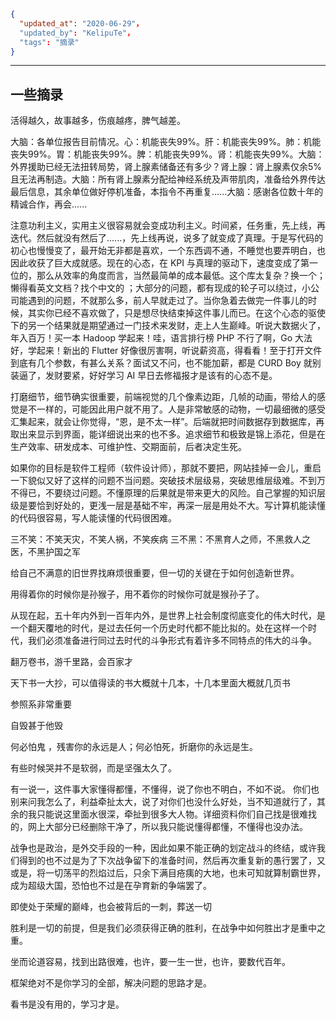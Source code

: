 ```json
{
  "updated_at": "2020-06-29"，
  "updated_by": "KelipuTe"，
  "tags": "摘录"
}
```

---

## 一些摘录

活得越久，故事越多，伤痕越疼，脾气越差。

大脑：各单位报告目前情况。心：机能丧失99%。肝：机能丧失99%。肺：机能丧失99%。胃：机能丧失99%。脾：机能丧失99%。肾：机能丧失99%。大脑：外界援助已经无法扭转局势，肾上腺素储备还有多少？肾上腺：肾上腺素仅余5%且无法再制造。大脑：所有肾上腺素分配给神经系统及声带肌肉，准备给外界传达最后信息，其余单位做好停机准备，本指令不再重复......大脑：感谢各位数十年的精诚合作，再会......

注意功利主义，实用主义很容易就会变成功利主义。时间紧，任务重，先上线，再迭代。然后就没有然后了......，先上线再说，说多了就变成了真理。于是写代码的初心也慢慢变了，最开始无非都是喜欢，一个东西调不通，不睡觉也要弄明白，也因此收获了巨大成就感。现在的心态，在 KPI 与真理的驱动下，速度变成了第一位的，那么从效率的角度而言，当然最简单的成本最低。这个库太复杂？换一个；懒得看英文文档？找个中文的 ；大部分的问题，都有现成的轮子可以绕过，小公司能遇到的问题，不就那么多，前人早就走过了。当你急着去做完一件事儿的时候，其实你已经不喜欢做了，只是想尽快结束掉这件事儿而已。在这个心态的驱使下的另一个结果就是期望通过一门技术来发财，走上人生巅峰。听说大数据火了，年入百万！买一本 Hadoop 学起来！哇，语言排行榜 PHP 不行了啊，Go 大法好，学起来！新出的 Flutter 好像很厉害啊，听说薪资高，得看看！至于打开文件到底有几个参数，有甚么关系？面试又不问，也不能加薪，都是 CURD Boy 就别装逼了，发财要紧，好好学习 AI 早日去修福报才是该有的心态不是。

打磨细节，细节确实很重要，前端视觉的几个像素边距，几帧的动画，带给人的感觉是不一样的，可能因此用户就不用了。人是非常敏感的动物，一切最细微的感受汇集起来，就会让你觉得，“恩，是不太一样”。后端就把时间数据存到数据库，再取出来显示到界面，能详细说出来的也不多。追求细节和极致是锦上添花，但是在生产效率、研发成本、可维护性、交期面前，后者决定生死。

如果你的目标是软件工程师（软件设计师），那就不要把，网站挂掉一会儿，重启一下貌似又好了这样的问题不当问题。突破技术层级易，突破思维层级难。不到万不得已，不要绕过问题。不懂原理的后果就是带来更大的风险。自己掌握的知识层级是要恰到好处的，更浅一层是基础不牢，再深一层是用处不大。写计算机能读懂的代码很容易，写人能读懂的代码很困难。

三不笑：不笑天灾，不笑人祸，不笑疾病
三不黑：不黑育人之师，不黑救人之医，不黑护国之军

给自己不满意的旧世界找麻烦很重要，但一切的关键在于如何创造新世界。

用得着你的时候你是孙猴子，用不着你的时候你可就是猴孙子了。

从现在起，五十年内外到一百年内外，是世界上社会制度彻底变化的伟大时代，是一个翻天覆地的时代，是过去任何一个历史时代都不能比拟的。处在这样一个时代，我们必须准备进行同过去时代的斗争形式有着许多不同特点的伟大的斗争。

翻万卷书，游千里路，会百家才

天下书一大抄，可以值得读的书大概就十几本，十几本里面大概就几页书

参照系非常重要

自毁甚于他毁

何必怕鬼 ，残害你的永远是人；何必怕死，折磨你的永远是生。

有些时候哭并不是软弱，而是坚强太久了。

有一说一，这件事大家懂得都懂，不懂得，说了你也不明白，不如不说。
你们也别来问我怎么了，利益牵扯太大，说了对你们也没什么好处，当不知道就行了，其余的我只能说这里面水很深，牵扯到很多大人物。详细资料你们自己找是很难找的，网上大部分已经删除干净了，所以我只能说懂得都懂，不懂得也没办法。

战争也是政治，是外交手段的一种，因此如果不能正确的划定战斗的终结，或许我们得到的也不过是为了下次战争留下的准备时间，然后再次重复新的愚行罢了，又或是，将一切荡平的烈焰过后，只余下满目疮痍的大地，也未可知就算制霸世界，成为超级大国，恐怕也不过是在孕育新的争端罢了。

即使处于荣耀的巅峰，也会被背后的一刺，葬送一切

胜利是一切的前提，但是我们必须获得正确的胜利，在战争中如何胜出才是重中之重。

坐而论道容易，找到出路很难，也许，要一生一世，也许，要数代百年。

框架绝对不是你学习的全部，解决问题的思路才是。

看书是没有用的，学习才是。
